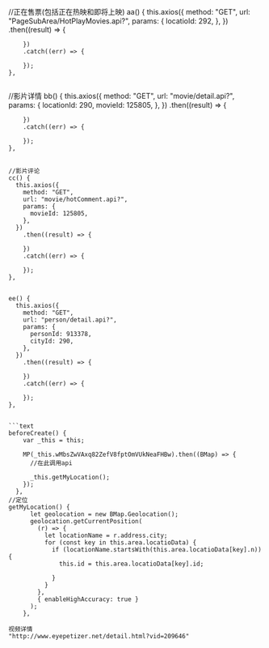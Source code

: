 
//正在售票(包括正在热映和即将上映)
    aa() {
      this.axios({
        method: "GET",
        url: "PageSubArea/HotPlayMovies.api?",
        params: {
          locatioId: 292,
        },
      })
        .then((result) => {
          
        })
        .catch((err) => {
          
        });
    },
```

```
 //影片详情
    bb() {
      this.axios({
        method: "GET",
        url: "movie/detail.api?",
        params: {
          locationId: 290,
          movieId: 125805,
        },
      })
        .then((result) => {
          
        })
        .catch((err) => {
          
        });
    },

```

```
    //影片评论
    cc() {
      this.axios({
        method: "GET",
        url: "movie/hotComment.api?",
        params: {
          movieId: 125805,
        },
      })
        .then((result) => {
          
        })
        .catch((err) => {
          
        });
    },
```

```
    ee() {
      this.axios({
        method: "GET",
        url: "person/detail.api?",
        params: {
          personId: 913378,
          cityId: 290,
        },
      })
        .then((result) => {
          
        })
        .catch((err) => {
          
        });
    },
```

```text
beforeCreate() {
    var _this = this;

    MP(_this.wMbsZwVAxq82ZefV8fptOmVUkNeaFHBw).then((BMap) => {
      //在此调用api

      _this.getMyLocation();
    });
  },
//定位
getMyLocation() {
      let geolocation = new BMap.Geolocation();
      geolocation.getCurrentPosition(
        (r) => {
          let locationName = r.address.city;
          for (const key in this.area.locatioData) {
            if (locationName.startsWith(this.area.locatioData[key].n)) {
              this.id = this.area.locatioData[key].id;
              
            }
          }
        },
        { enableHighAccuracy: true }
      );
    },
```
```text
视频详情
"http://www.eyepetizer.net/detail.html?vid=209646"





```
